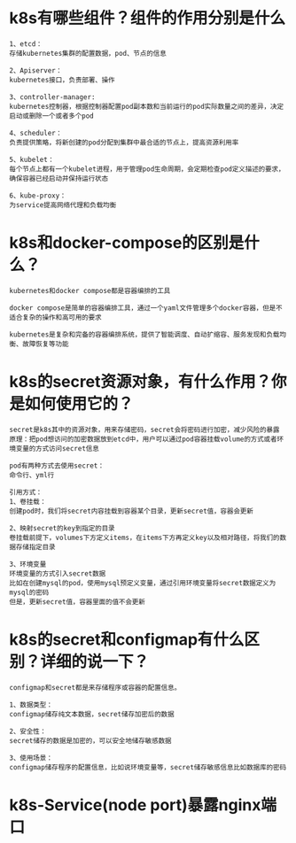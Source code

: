 # k8s有哪些组件？组件的作用分别是什么

```
1、etcd：
存储kubernetes集群的配置数据，pod、节点的信息

2、Apiserver：
kubernetes接口，负责部署、操作

3、controller-manager:
kubernetes控制器，根据控制器配置pod副本数和当前运行的pod实际数量之间的差异，决定启动或删除一个或者多个pod

4、scheduler：
负责提供策略，将新创建的pod分配到集群中最合适的节点上，提高资源利用率

5、kubelet：
每个节点上都有一个kubelet进程，用于管理pod生命周期，会定期检查pod定义描述的要求，确保容器已经启动并保持运行状态

6、kube-proxy：
为service提高网络代理和负载均衡
```



# k8s和docker-compose的区别是什么？

```
kubernetes和docker compose都是容器编排的工具

docker compose是简单的容器编排工具，通过一个yaml文件管理多个docker容器，但是不适合复杂的操作和高可用的要求

kubernetes是复杂和完备的容器编排系统，提供了智能调度、自动扩缩容、服务发现和负载均衡、故障恢复等功能
```

#  k8s的secret资源对象，有什么作用？你是如何使用它的？

```
secret是k8s其中的资源对象，用来存储密码，secret会将密码进行加密，减少风险的暴露
原理：把pod想访问的加密数据放到etcd中，用户可以通过pod容器挂载volume的方式或者环境变量的方式访问secret信息

pod有两种方式去使用secret：
命令行、yml行

引用方式：
1、卷挂载：
创建pod时，我们将secret内容挂载到容器某个目录，更新secret值，容器会更新

2、映射secret的key到指定的目录
卷挂载前提下，volumes下方定义items，在items下方再定义key以及相对路径，将我们的数据存储指定目录

3、环境变量
环境变量的方式引入secret数据
比如在创建mysql的pod，使用mysql预定义变量，通过引用环境变量将secret数据定义为mysql的密码
但是，更新secret值，容器里面的值不会更新
```



# k8s的secret和configmap有什么区别？详细的说一下？

```
configmap和secret都是来存储程序或容器的配置信息。

1、数据类型：
configmap储存纯文本数据，secret储存加密后的数据

2、安全性：
secret储存的数据是加密的，可以安全地储存敏感数据

3、使用场景：
configmap储存程序的配置信息，比如说环境变量等，secret储存敏感信息比如数据库的密码
```

# k8s-Service(node port)暴露nginx端口



